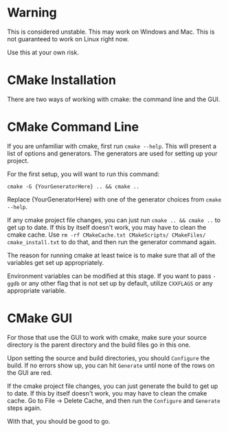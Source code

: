 Warning
==
This is considered unstable. This may work on Windows and Mac. This is not guaranteed to work on Linux right now.

Use this at your own risk.

CMake Installation
==
There are two ways of working with cmake: the command line and the GUI.

CMake Command Line
===

If you are unfamiliar with cmake, first run `cmake --help`. This will present a list of options and generators. The generators are used for setting up your project.

For the first setup, you will want to run this command:

`cmake -G {YourGeneratorHere} .. && cmake ..`

Replace {YourGeneratorHere} with one of the generator choices from `cmake --help`.

If any cmake project file changes, you can just run `cmake .. && cmake ..` to get up to date. If this by itself doesn't work, you may have to clean the cmake cache. Use `rm -rf CMakeCache.txt CMakeScripts/ CMakeFiles/ cmake_install.txt` to do that, and then run the generator command again.

The reason for running cmake at least twice is to make sure that all of the variables get set up appropriately.

Environment variables can be modified at this stage. If you want to pass `-ggdb` or any other flag that is not set up by default, utilize `CXXFLAGS` or any appropriate variable.

CMake GUI
===

For those that use the GUI to work with cmake, make sure your source directory is the parent directory and the build files go in this one. 

Upon setting the source and build directories, you should `Configure` the build. If no errors show up, you can hit `Generate` until none of the rows on the GUI are red.

If the cmake project file changes, you can just generate the build to get up to date. If this by itself doesn't work, you may have to clean the cmake cache. Go to File -> Delete Cache, and then run the `Configure` and `Generate` steps again.

With that, you should be good to go.

